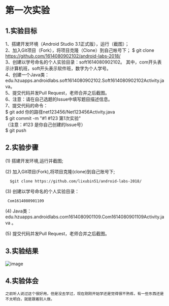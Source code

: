 
# 第一次实验
 
## 1.实验目标
1、搭建开发环境（Android Studio 3.1正式版），运行（截图）；<br>
2、加入Git项目（Fork），将项目克隆（Clone）到自己帐号下； $ git clone https://github.com/1614080902102/android-labs-2018/<br>
3、创建以学号命名的个人实验目录：soft1614080902102。 其中，com开头表示计算机班，soft开头表示软件班，数字为个人学号。<br>
4、创建一个Java类：edu.hzuapps.androidlabs.soft1614080902102.Soft1614080902102Activity.java。<br>
5、提交代码并发Pull Request，老师合并之后截图。<br>
6、注意：请在自己选题的Issue中填写题目描述信息。<br>
7、提交代码的命令：<br>
$ git add 你的路径net123456/Net123456Activity.java <br>
$ git commit -m "#1 #123 第1次实验" <br>
（注意：#123 是你自己创建的Issue号）<br>
$ git push<br>

 
## 2.实验步骤
 (1) 搭建开发环境,运行并截图;
 
 (2) 加入Git项目(Fork),将项目克隆(clone)到自己账号下;
 
      $git clone https://github.com/lixubin51/android-labs-2018/
      
 (3) 创建以学号命名的个人实验目录：
 
     Com1614080901109
      
     
 (4) Java类：edu.hzuapps.androidlabs.com1614080901109.Com1614080901109Activity.java 。
 
 (5) 提交代码并发Pull Request，老师合并之后截图。
 
## 3.实验结果
![image](https://github.com/LinCJ1998/android-labs-2018/blob/master/soft1614080902211/02.PNG)
 
## 4.实验体会
    之前听人说过这个很好用，但是没去学过，现在刚刚开始学还是觉得很不熟练，有一些东西还是不太明白，就是跟着别人做。
